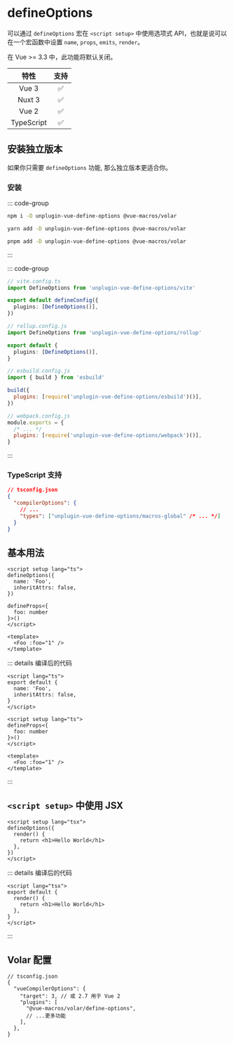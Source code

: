 # defineOptions

<StabilityLevel level="stable" />

可以通过 `defineOptions` 宏在 `<script setup>` 中使用选项式 API，也就是说可以在一个宏函数中设置 `name`, `props`, `emits`, `render`。

在 Vue >= 3.3 中，此功能将默认关闭。

|    特性    |        支持        |
| :--------: | :----------------: |
|   Vue 3    | :white_check_mark: |
|   Nuxt 3   | :white_check_mark: |
|   Vue 2    | :white_check_mark: |
| TypeScript | :white_check_mark: |

## 安装独立版本

如果你只需要 `defineOptions` 功能, 那么独立版本更适合你。

### 安装

::: code-group

```bash [npm]
npm i -D unplugin-vue-define-options @vue-macros/volar
```

```bash [yarn]
yarn add -D unplugin-vue-define-options @vue-macros/volar
```

```bash [pnpm]
pnpm add -D unplugin-vue-define-options @vue-macros/volar
```

:::

::: code-group

```ts [Vite]
// vite.config.ts
import DefineOptions from 'unplugin-vue-define-options/vite'

export default defineConfig({
  plugins: [DefineOptions()],
})
```

```ts [Rollup]
// rollup.config.js
import DefineOptions from 'unplugin-vue-define-options/rollup'

export default {
  plugins: [DefineOptions()],
}
```

```js [esbuild]
// esbuild.config.js
import { build } from 'esbuild'

build({
  plugins: [require('unplugin-vue-define-options/esbuild')()],
})
```

```js [Webpack]
// webpack.config.js
module.exports = {
  /* ... */
  plugins: [require('unplugin-vue-define-options/webpack')()],
}
```

:::

### TypeScript 支持

```json
// tsconfig.json
{
  "compilerOptions": {
    // ...
    "types": ["unplugin-vue-define-options/macros-global" /* ... */]
  }
}
```

## 基本用法

```vue twoslash {3-6}
<script setup lang="ts">
defineOptions({
  name: 'Foo',
  inheritAttrs: false,
})

defineProps<{
  foo: number
}>()
</script>

<template>
  <Foo :foo="1" />
</template>
```

::: details 编译后的代码

```vue twoslash
<script lang="ts">
export default {
  name: 'Foo',
  inheritAttrs: false,
}
</script>

<script setup lang="ts">
defineProps<{
  foo: number
}>()
</script>

<template>
  <Foo :foo="1" />
</template>
```

:::

## `<script setup>` 中使用 JSX

```vue twoslash {3-5}
<script setup lang="tsx">
defineOptions({
  render() {
    return <h1>Hello World</h1>
  },
})
</script>
```

::: details 编译后的代码

```vue
<script lang="tsx">
export default {
  render() {
    return <h1>Hello World</h1>
  },
}
</script>
```

:::

## Volar 配置

```jsonc {6}
// tsconfig.json
{
  "vueCompilerOptions": {
    "target": 3, // 或 2.7 用于 Vue 2
    "plugins": [
      "@vue-macros/volar/define-options",
      // ...更多功能
    ],
  },
}
```
